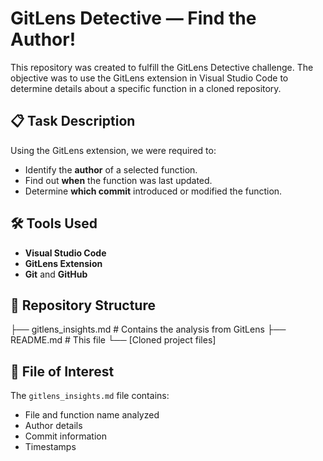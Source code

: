 # GitLens Detective — Find the Author!

This repository was created to fulfill the GitLens Detective challenge. The objective was to use the GitLens extension in Visual Studio Code to determine details about a specific function in a cloned repository.

## 📋 Task Description

Using the GitLens extension, we were required to:

- Identify the **author** of a selected function.
- Find out **when** the function was last updated.
- Determine **which commit** introduced or modified the function.

## 🛠️ Tools Used

- **Visual Studio Code**
- **GitLens Extension**
- **Git** and **GitHub**

## 📁 Repository Structure

├── gitlens_insights.md # Contains the analysis from GitLens
├── README.md # This file
└── [Cloned project files]


## 📄 File of Interest

The `gitlens_insights.md` file contains:

- File and function name analyzed
- Author details
- Commit information
- Timestamps
